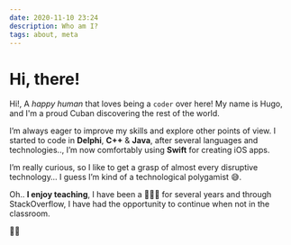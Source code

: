```yaml
---
date: 2020-11-10 23:24
description: Who am I?
tags: about, meta
---
```

# Hi, there!

Hi!, A *happy human* that loves being a `coder` over here!
My name is Hugo, and I'm a proud Cuban discovering the rest of the world.

I’m always eager to improve my skills and explore other points of view. I started to code in **Delphi**, **C++** & **Java**, after several languages and technologies.., I’m now comfortably using **Swift** for creating iOS apps.

I’m really curious, so I like to get a grasp of almost every disruptive technology… I guess I’m kind of a technological polygamist 😅.

Oh.. **I enjoy teaching**, I have been a 👨🏻‍🏫 for several years and through StackOverflow, I have had the opportunity to continue when not in the classroom.

✌🏻
